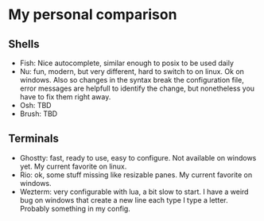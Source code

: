 # My personal comparison

## Shells

- Fish: Nice autocomplete, similar enough to posix to be used daily
- Nu: fun, modern, but very different, hard to switch to on linux. Ok on windows. Also so changes in the syntax break the configuration file, error messages are helpfull to identify the change, but nonetheless you have to fix them right away.
- Osh: TBD
- Brush: TBD

## Terminals

- Ghostty: fast, ready to use, easy to configure. Not available on windows yet. My current favorite on linux.
- Rio: ok, some stuff missing like resizable panes. My current favorite on windows.
- Wezterm: very configurable with lua, a bit slow to start. I have a weird bug on windows that create a new line each type I type a letter. Probably something in my config.